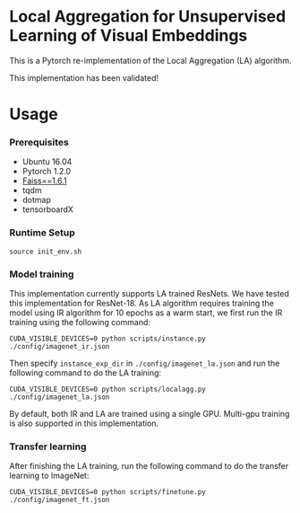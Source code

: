 # Local Aggregation for Unsupervised Learning of Visual Embeddings

This is a Pytorch re-implementation of the Local Aggregation (LA) algorithm.

This implementation has been validated!

# Usage

### Prerequisites

* Ubuntu 16.04
* Pytorch 1.2.0
* [Faiss==1.6.1](https://github.com/facebookresearch/faiss)
* tqdm
* dotmap
* tensorboardX

### Runtime Setup
```
source init_env.sh
```

### Model training

This implementation currently supports LA trained ResNets. We have tested this implementation for ResNet-18. 
As LA algorithm requires training the model using IR algorithm for 10 epochs as a warm start, we first run the IR training using the following command:
```
CUDA_VISIBLE_DEVICES=0 python scripts/instance.py ./config/imagenet_ir.json
```
Then specify `instance_exp_dir` in `./config/imagenet_la.json` and run the following command to do the LA training:
```
CUDA_VISIBLE_DEVICES=0 python scripts/localagg.py ./config/imagenet_la.json
```
By default, both IR and LA are trained using a single GPU. Multi-gpu training is also supported in this implementation.


### Transfer learning 
After finishing the LA training, run the following command to do the transfer learning to ImageNet:
```
CUDA_VISIBLE_DEVICES=0 python scripts/finetune.py ./config/imagenet_ft.json
```
